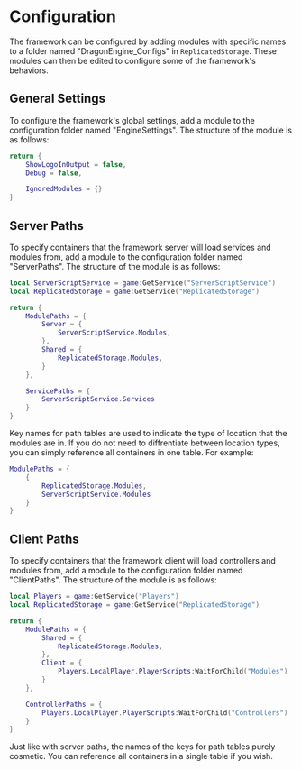 # Configuration

The framework can be configured by adding modules with specific names to a folder named "DragonEngine_Configs" in `ReplicatedStorage`. These modules can then be edited to configure some of the framework's behaviors.

## General Settings

To configure the framework's global settings, add a module to the configuration folder named "EngineSettings". The structure of the module is as follows:

```lua
return {
	ShowLogoInOutput = false,
	Debug = false,

	IgnoredModules = {}
}
```

## Server Paths

To specify containers that the framework server will load services and modules from, add a module to the configuration folder named "ServerPaths". The structure of the module is as follows:

```lua
local ServerScriptService = game:GetService("ServerScriptService")
local ReplicatedStorage = game:GetService("ReplicatedStorage")

return {
	ModulePaths = {
		Server = {
			ServerScriptService.Modules,
		},
		Shared = {
			ReplicatedStorage.Modules,
		}
	},

	ServicePaths = {
		ServerScriptService.Services
	}
}
```

Key names for path tables are used to indicate the type of location that the modules are in. If you do not need to diffrentiate between location types, you can simply reference all containers in one table. For example:
```lua
ModulePaths = {
	{
		ReplicatedStorage.Modules,
		ServerScriptService.Modules
	}
}
```

## Client Paths

To specify containers that the framework client will load controllers and modules from, add a module to the configuration folder named "ClientPaths". The structure of the module is as follows:

```lua
local Players = game:GetService("Players")
local ReplicatedStorage = game:GetService("ReplicatedStorage")

return {
	ModulePaths = {
		Shared = {
			ReplicatedStorage.Modules,
		},
		Client = {
			Players.LocalPlayer.PlayerScripts:WaitForChild("Modules")
		}
	},

	ControllerPaths = {
		Players.LocalPlayer.PlayerScripts:WaitForChild("Controllers")
	}
}
```

Just like with server paths, the names of the keys for path tables purely cosmetic. You can reference all containers in a single table if you wish.